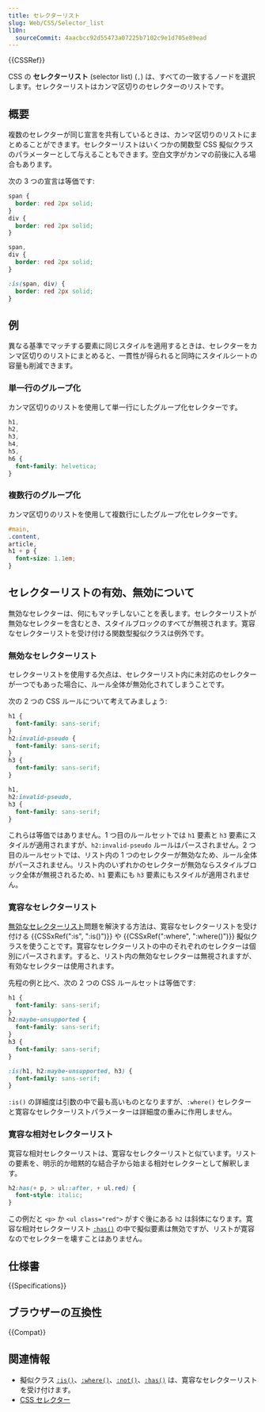 ```yaml
---
title: セレクターリスト
slug: Web/CSS/Selector_list
l10n:
  sourceCommit: 4aacbcc92d55473a07225b7102c9e1d705e89ead
---
```


{{CSSRef}}

CSS の **セレクターリスト** (selector list) (`,`) は、すべての一致するノードを選択します。セレクターリストはカンマ区切りのセレクターのリストです。

## 概要

複数のセレクターが同じ宣言を共有しているときは、カンマ区切りのリストにまとめることができます。セレクターリストはいくつかの関数型 CSS 擬似クラスのパラメーターとして与えることもできます。空白文字がカンマの前後に入る場合もあります。

次の 3 つの宣言は等価です:

```css
span {
  border: red 2px solid;
}
div {
  border: red 2px solid;
}
```

```css
span,
div {
  border: red 2px solid;
}
```

```css
:is(span, div) {
  border: red 2px solid;
}
```

## 例

異なる基準でマッチする要素に同じスタイルを適用するときは、セレクターをカンマ区切りのリストにまとめると、一貫性が得られると同時にスタイルシートの容量も削減できます。

### 単一行のグループ化

カンマ区切りのリストを使用して単一行にしたグループ化セレクターです。

```css
h1,
h2,
h3,
h4,
h5,
h6 {
  font-family: helvetica;
}
```

### 複数行のグループ化

カンマ区切りのリストを使用して複数行にしたグループ化セレクターです。

```css
#main,
.content,
article,
h1 + p {
  font-size: 1.1em;
}
```

## セレクターリストの有効、無効について

無効なセレクターは、何にもマッチしないことを表します。セレクターリストが無効なセレクターを含むとき、スタイルブロックのすべてが無視されます。寛容なセレクターリストを受け付ける関数型擬似クラスは例外です。

### 無効なセレクターリスト

セレクターリストを使用する欠点は、セレクターリスト内に未対応のセレクターが一つでもあった場合に、ルール全体が無効化されてしまうことです。

次の 2 つの CSS ルールについて考えてみましょう:

```css
h1 {
  font-family: sans-serif;
}
h2:invalid-pseudo {
  font-family: sans-serif;
}
h3 {
  font-family: sans-serif;
}
```

```css
h1,
h2:invalid-pseudo,
h3 {
  font-family: sans-serif;
}
```

これらは等価ではありません。1 つ目のルールセットでは `h1` 要素と `h3` 要素にスタイルが適用されますが、`h2:invalid-pseudo` ルールはパースされません。2 つ目のルールセットでは、リスト内の 1 つのセレクターが無効なため、ルール全体がパースされません。リスト内のいずれかのセレクターが無効ならスタイルブロック全体が無視されるため、`h1` 要素にも `h3` 要素にもスタイルが適用されません。

### 寛容なセレクターリスト

[無効なセレクターリスト](#無効なセレクターリスト)問題を解決する方法は、寛容なセレクターリストを受け付ける {{CSSxRef(":is", ":is()")}} や {{CSSxRef(":where", ":where()")}} 擬似クラスを使うことです。寛容なセレクターリストの中のそれぞれのセレクターは個別にパースされます。すると、リスト内の無効なセレクターは無視されますが、有効なセレクターは使用されます。

先程の例と比べ、次の 2 つの CSS ルールセットは等価です:

```css
h1 {
  font-family: sans-serif;
}
h2:maybe-unsupported {
  font-family: sans-serif;
}
h3 {
  font-family: sans-serif;
}
```

```css
:is(h1, h2:maybe-unsupported, h3) {
  font-family: sans-serif;
}
```

`:is()` の詳細度は引数の中で最も高いものとなりますが、`:where()` セレクターと寛容なセレクターリストパラメーターは詳細度の重みに作用しません。

### 寛容な相対セレクターリスト

寛容な相対セレクターリストは、寛容なセレクターリストと似ています。リストの要素を、明示的か暗黙的な結合子から始まる相対セレクターとして解釈します。

```css
h2:has(+ p, > ul::after, + ul.red) {
  font-style: italic;
}
```

この例だと `<p>` か `<ul class="red">` がすぐ後にある `h2` は斜体になります。寛容な相対セレクターリスト [`:has()`](/ja/docs/Web/CSS/:has) の中で擬似要素は無効ですが、リストが寛容なのでセレクターを壊すことはありません。

## 仕様書

{{Specifications}}

## ブラウザーの互換性

{{Compat}}

## 関連情報

- 擬似クラス [`:is()`](/ja/docs/Web/CSS/:is)、[`:where()`](/ja/docs/Web/CSS/:where)、[`:not()`](/ja/docs/Web/CSS/:not)、[`:has()`](/ja/docs/Web/CSS/:has) は、寛容なセレクターリストを受け付けます。
- [CSS セレクター](/ja/docs/Web/CSS/CSS_Selectors)
